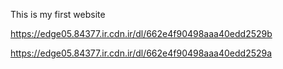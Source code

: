This is my first website

https://edge05.84377.ir.cdn.ir/dl/662e4f90498aaa40edd2529b

https://edge05.84377.ir.cdn.ir/dl/662e4f90498aaa40edd2529a
